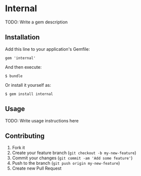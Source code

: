 # Internal

TODO: Write a gem description

## Installation

Add this line to your application's Gemfile:

    gem 'internal'

And then execute:

    $ bundle

Or install it yourself as:

    $ gem install internal

## Usage

TODO: Write usage instructions here

## Contributing

1. Fork it
2. Create your feature branch (`git checkout -b my-new-feature`)
3. Commit your changes (`git commit -am 'Add some feature'`)
4. Push to the branch (`git push origin my-new-feature`)
5. Create new Pull Request
